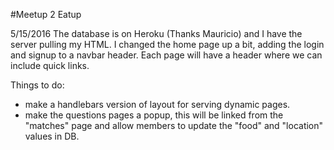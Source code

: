 #Meetup 2 Eatup 

5/15/2016
The database is on Heroku (Thanks Mauricio) and I have the server pulling my HTML. 
I changed the home page up a bit, adding the login and signup to a navbar header. Each page will have a header where we can include quick links.

Things to do:

- make a handlebars version of layout for serving dynamic pages.
- make the questions pages a popup, this will be linked from the "matches" page and allow members to update the "food" and "location" values in DB.